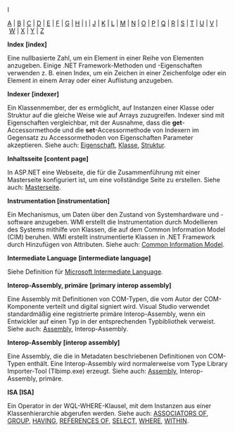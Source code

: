 <div class="topic" xmlns:mtps="http://msdn2.microsoft.com/mtps" xmlns="http://www.w3.org/1999/xhtml">
  <link type="text/css" rel="Stylesheet" href="..\branding1.css" />
  <div class="title" xmlns:asp="http://msdn2.microsoft.com/asp">I<!----></div>
  <!--Content type: DocStudio. Transform: devdiv2mtps.xslt.-->
  <div id="mainSection"> <div id="mainBody">  <p /> <p> <a class="mtps-external-link" href="../7k60b9ww_de-de_vs.80/7k60b9ww.md">A</a> | <a class="mtps-external-link" href="../b85sw2k8_de-de_vs.80/b85sw2k8.md">B</a> | <a class="mtps-external-link" href="../ea8964x0_de-de_vs.80/ea8964x0.md">C</a> | <a class="mtps-external-link" href="../0skzec74_de-de_vs.80/0skzec74.md">D</a> | <a class="mtps-external-link" href="../t64fd4ef_de-de_vs.80/t64fd4ef.md">E</a> | <a class="mtps-external-link" href="../44kt76b4_de-de_vs.80/44kt76b4.md">F</a> | <a class="mtps-external-link" href="../exx57whb_de-de_vs.80/exx57whb.md">G</a> | <a class="mtps-external-link" href="../h223kcf0_de-de_vs.80/h223kcf0.md">H</a> | <a href="#cpgloi">I</a> | <a class="mtps-external-link" href="../f9dds3k7_de-de_vs.80/f9dds3k7.md">J</a> | <a class="mtps-external-link" href="../ms229690_de-de_vs.80/ms229690.md">K</a> | <a class="mtps-external-link" href="../1kxda69d_de-de_vs.80/1kxda69d.md">L</a> | <a class="mtps-external-link" href="../7a753yk6_de-de_vs.80/7a753yk6.md">M</a> | <a class="mtps-external-link" href="../z7ds3w5t_de-de_vs.80/z7ds3w5t.md">N</a> | <a class="mtps-external-link" href="../ms229695_de-de_vs.80/ms229695.md">O</a> | <a class="mtps-external-link" href="../k908yeh7_de-de_vs.80/k908yeh7.md">P</a> | <a class="mtps-external-link" href="../ms229702_de-de_vs.80/ms229702.md">Q</a> | <a class="mtps-external-link" href="../2sw99y1z_de-de_vs.80/2sw99y1z.md">R</a> | <a class="mtps-external-link" href="../c83eyewf_de-de_vs.80/c83eyewf.md">S</a> | <a class="mtps-external-link" href="../38ek7zet_de-de_vs.80/38ek7zet.md">T</a> | <a class="mtps-external-link" href="../ece0ts45_de-de_vs.80/ece0ts45.md">U</a> | <a class="mtps-external-link" href="../tefc2tz1_de-de_vs.80/tefc2tz1.md">V</a> | <a class="mtps-external-link" href="../hd402x97_de-de_vs.80/hd402x97.md">W</a> | <a class="mtps-external-link" href="../49ck9awf_de-de_vs.80/49ck9awf.md">X</a> | <a class="mtps-external-link" href="../ms229692_de-de_vs.80/ms229692.md">Y</a> | <a class="mtps-external-link" href="../ms229698_de-de_vs.80/ms229698.md">Z</a> </p> <div id="sectionSection0" class="seeAlsoNoToggleSection"> <p> <b>Index</b> <b>[index]</b> </p> <p>Eine nullbasierte Zahl, um ein Element in einer Reihe von Elementen anzugeben. Einige .NET Framework-Methoden und -Eigenschaften verwenden z. B. einen Index, um ein Zeichen in einer Zeichenfolge oder ein Element in einem Array oder einer Auflistung anzugeben.</p> <p> <b>Indexer</b> <b>[indexer]</b> </p> <p>Ein Klassenmember, der es ermöglicht, auf Instanzen einer Klasse oder Struktur auf die gleiche Weise wie auf Arrays zuzugreifen. Indexer sind mit Eigenschaften vergleichbar, mit der Ausnahme, dass die <b>get</b>-Accessormethode und die <b>set</b>-Accessormethode von Indexern im Gegensatz zu Accessormethoden von Eigenschaften Parameter akzeptieren. Siehe auch: <a class="mtps-external-link" href="../t64fd4ef_de-de_vs.80/t64fd4ef.md">Eigenschaft</a>, <a class="mtps-external-link" href="../ms229690_de-de_vs.80/ms229690.md">Klasse</a>, <a class="mtps-external-link" href="../c83eyewf_de-de_vs.80/c83eyewf.md">Struktur</a>.</p> <p> <b>Inhaltsseite</b> <b>[content page]</b> </p> <p>In ASP.NET eine Webseite, die für die Zusammenführung mit einer Masterseite konfiguriert ist, um eine vollständige Seite zu erstellen. Siehe auch: <a class="mtps-external-link" href="../7a753yk6_de-de_vs.80/7a753yk6.md">Masterseite</a>.</p> <p> <b>Instrumentation </b> <b>[instrumentation]</b> </p> <p>Ein Mechanismus, um Daten über den Zustand von Systemhardware und -software anzugeben. WMI erstellt die Instrumentation durch Modellieren des Systems mithilfe von Klassen, die auf dem Common Information Model (CIM) beruhen. WMI erstellt instrumentierte Klassen in .NET Framework durch Hinzufügen von Attributen. Siehe auch: <a class="mtps-external-link" href="../ea8964x0_de-de_vs.80/ea8964x0.md">Common Information Model</a>.</p> <p> <b>Intermediate Language</b> <b>[intermediate language]</b> </p> <p>Siehe Definition für <a class="mtps-external-link" href="../7a753yk6_de-de_vs.80/7a753yk6.md">Microsoft Intermediate Language</a>.</p> <p> <b>Interop-Assembly, primäre</b> <b>[primary interop assembly]</b> </p> <p>Eine Assembly mit Definitionen von COM-Typen, die vom Autor der COM-Komponente verteilt und digital signiert wird. Visual Studio verwendet standardmäßig eine registrierte primäre Interop-Assembly, wenn ein Entwickler auf einen Typ in der entsprechenden Typbibliothek verweist. Siehe auch: <a class="mtps-external-link" href="../7k60b9ww_de-de_vs.80/7k60b9ww.md">Assembly</a>, Interop-Assembly.</p> <p> <b>Interop-Assembly</b> <b>[interop assembly]</b> </p> <p>Eine Assembly, die die in Metadaten beschriebenen Definitionen von COM-Typen enthält. Eine Interop-Assembly wird normalerweise vom Type Library Importer-Tool (Tlbimp.exe) erzeugt. Siehe auch: <a class="mtps-external-link" href="../7k60b9ww_de-de_vs.80/7k60b9ww.md">Assembly</a>, Interop-Assembly, primäre.</p> <p> <b>ISA </b> <b>[ISA]</b> </p> <p>Ein Operator in der WQL-WHERE-Klausel, mit dem Instanzen aus einer Klassenhierarchie abgerufen werden. Siehe auch: <a class="mtps-external-link" href="../7k60b9ww_de-de_vs.80/7k60b9ww.md">ASSOCIATORS OF</a>, <a class="mtps-external-link" href="../exx57whb_de-de_vs.80/exx57whb.md">GROUP</a>, <a class="mtps-external-link" href="../h223kcf0_de-de_vs.80/h223kcf0.md">HAVING</a>, <a class="mtps-external-link" href="../2sw99y1z_de-de_vs.80/2sw99y1z.md">REFERENCES OF</a>, <a class="mtps-external-link" href="../c83eyewf_de-de_vs.80/c83eyewf.md">SELECT</a>, <a class="mtps-external-link" href="../hd402x97_de-de_vs.80/hd402x97.md">WHERE</a>, <a class="mtps-external-link" href="../hd402x97_de-de_vs.80/hd402x97.md">WITHIN</a>.</p> </div></div>  </div>
</div>